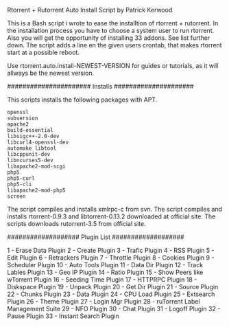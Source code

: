 Rtorrent + Rutorrent Auto Install Script by Patrick Kerwood


This is a Bash script i wrote to ease the installtion of rtorrent + rutorrent.
In the installation process you have to choose a system user to run rtorrent.
Also you will get the opportunity of installing 33 addons. See list further down.
The script adds a line en the given users crontab, that makes rtorrent start at
a possible reboot.

Use rtorrent.auto.install-NEWEST-VERSION for guides or tutorials, as it will allways be the newest version.

###################### Installs #####################

This scripts installs the following packages with APT.

	openssl 
	subversion 
	apache2 
	build-essential 
	libsigc++-2.0-dev 
	libcurl4-openssl-dev 
	automake libtool 
	libcppunit-dev 
	libncurses5-dev 
	libapache2-mod-scgi 
	php5 
	php5-curl 
	php5-cli 
	libapache2-mod-php5 
	screen

The script compiles and installs xmlrpc-c from svn.
The script compiles and installs rtorrent-0.9.3 and libtorrent-0.13.2
downloaded at official site.
The scripts downloads rutorrent-3.5 from official site.

################### Plugin List ###################

1 - Erase Data Plugin
2 - Create Plugin
3 - Trafic Plugin
4 - RSS Plugin
5 - Edit Plugin
6 - Retrackers Plugin
7 - Throttle Plugin
8 - Cookies Plugin
9 - Scheduler Plugin
10 - Auto Tools Plugin
11 - Data Dir Plugin
12 - Track Lables Plugin 
13 - Geo IP Plugin
14 - Ratio Plugin 
15 - Show Peers like wTorrent Plugin
16 - Seeding Time Plugin 
17 - HTTPRPC Plugin
18 - Diskspace Plugin
19 - Unpack Plugin
20 - Get Dir Plugin
21 - Source Plugin
22 - Chunks Plugin
23 - Data Plugin
24 - CPU Load Plugin
25 - Extsearch Plugin
26 - Theme Plugin
27 - Login Mgr Plugin
28 - ruTorrent Label Management Suite 
29 - NFO Plugin
30 - Chat Plugin
31 - Logoff Plugin
32 - Pause Plugin
33 - Instant Search Plugin
